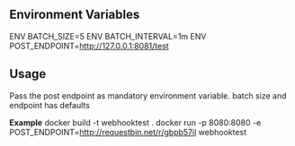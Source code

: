 ## Environment Variables

ENV BATCH_SIZE=5
ENV BATCH_INTERVAL=1m
ENV POST_ENDPOINT=http://127.0.0.1:8081/test

## Usage

Pass the post endpoint as mandatory environment variable. batch size and endpoint has defaults

**Example**
docker build -t webhooktest .
docker run  -p 8080:8080 -e POST_ENDPOINT=http://requestbin.net/r/gbpb57il webhooktest

